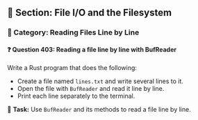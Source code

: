 ## 📘 Section: File I/O and the Filesystem  
### 🔹 Category: Reading Files Line by Line  
#### ❓ Question 403: Reading a file line by line with BufReader

Write a Rust program that does the following:

- Create a file named `lines.txt` and write several lines to it.
- Open the file with `BufReader` and read it line by line.
- Print each line separately to the terminal.

🔧 **Task:** Use `BufReader` and its methods to read a file line by line.

